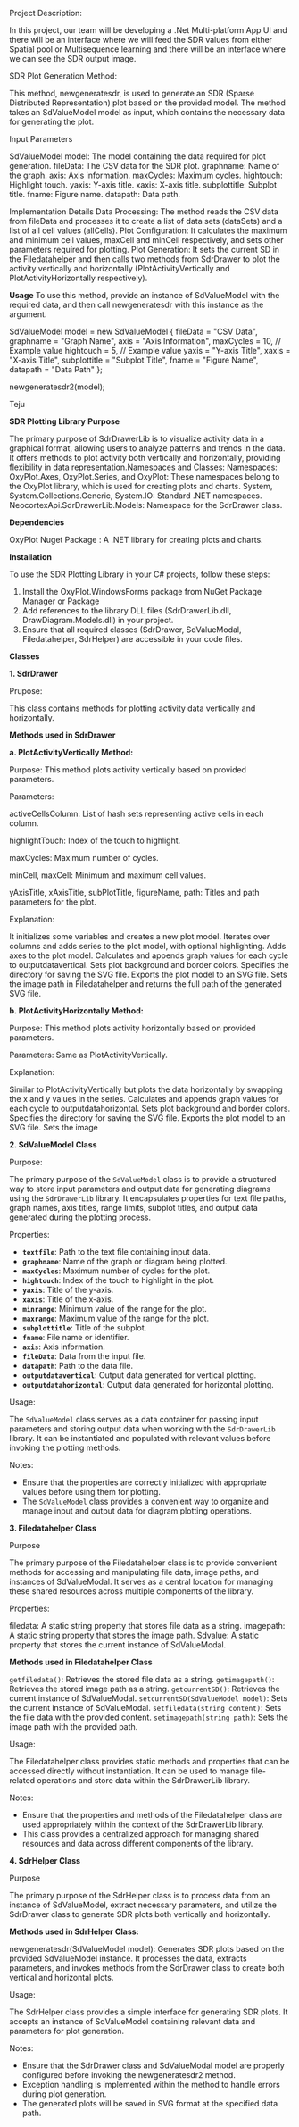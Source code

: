 Project Description:

In this project, our team will be developing a .Net Multi-platform App UI and there will be an interface where we will feed the SDR values from either Spatial pool or Multisequence learning and there will be an interface where we can see the SDR output image.


SDR Plot Generation Method:

This method, newgeneratesdr, is used to generate an SDR (Sparse Distributed Representation) plot based on the provided model. 
The method takes an SdValueModel model as input, which contains the necessary data for generating the plot.

Input Parameters

SdValueModel model: The model containing the data required for plot generation.
fileData: The CSV data for the SDR plot.
graphname: Name of the graph.
axis: Axis information.
maxCycles: Maximum cycles.
hightouch: Highlight touch.
yaxis: Y-axis title.
xaxis: X-axis title.
subplottitle: Subplot title.
fname: Figure name.
datapath: Data path.


Implementation Details
Data Processing: The method reads the CSV data from fileData and processes it to create a list of data sets (dataSets) and a list of all cell values (allCells).
Plot Configuration: 
It calculates the maximum and minimum cell values, maxCell and minCell respectively, and sets other parameters required for plotting.
Plot Generation: 
It sets the current SD in the Filedatahelper and then calls two methods from SdrDrawer to plot the activity vertically and horizontally (PlotActivityVertically and PlotActivityHorizontally respectively).

**Usage**
To use this method, provide an instance of SdValueModel with the required data, and then call newgeneratesdr with this instance as the argument.

SdValueModel model = new SdValueModel
{
    fileData = "CSV Data",
    graphname = "Graph Name",
    axis = "Axis Information",
    maxCycles = 10, // Example value
    hightouch = 5, // Example value
    yaxis = "Y-axis Title",
    xaxis = "X-axis Title",
    subplottitle = "Subplot Title",
    fname = "Figure Name",
    datapath = "Data Path"
};

newgeneratesdr2(model);


Teju


**SDR Plotting Library** 
**Purpose**

The primary purpose of SdrDrawerLib is to visualize activity data in a graphical format, allowing users to analyze patterns and trends in the data. It offers methods to plot activity both vertically and horizontally, providing flexibility in data representation.Namespaces and Classes:
Namespaces:
OxyPlot.Axes, OxyPlot.Series, and OxyPlot: These namespaces belong to the OxyPlot library, which is used for creating plots and charts.
System, System.Collections.Generic, System.IO: Standard .NET namespaces.
NeocortexApi.SdrDrawerLib.Models: Namespace for the SdrDrawer class.

**Dependencies**

OxyPlot Nuget Package : A .NET library for creating plots and charts.

**Installation**

To use the SDR Plotting Library in your C# projects, follow these steps:

1. Install the OxyPlot.WindowsForms package from NuGet Package Manager or Package 
2. Add references to the library DLL files (SdrDrawerLib.dll, DrawDiagram.Models.dll) in your project.
3. Ensure that all required classes (SdrDrawer, SdValueModal, Filedatahelper, SdrHelper) are accessible in your code files.

**Classes**

**1. SdrDrawer** 

Prupose:

This class contains methods for plotting activity data vertically and horizontally.

**Methods used in SdrDrawer**

**a. PlotActivityVertically Method:**

Purpose: This method plots activity vertically based on provided parameters.

Parameters:

activeCellsColumn: List of hash sets representing active cells in each column.

highlightTouch: Index of the touch to highlight.

maxCycles: Maximum number of cycles.

minCell, maxCell: Minimum and maximum cell values.

yAxisTitle, xAxisTitle, subPlotTitle, figureName, path: Titles and path parameters for the plot.

Explanation:

It initializes some variables and creates a new plot model.
Iterates over columns and adds series to the plot model, with optional highlighting.
Adds axes to the plot model.
Calculates and appends graph values for each cycle to outputdatavertical.
Sets plot background and border colors.
Specifies the directory for saving the SVG file.
Exports the plot model to an SVG file.
Sets the image path in Filedatahelper and returns the full path of the generated SVG file.

**b. PlotActivityHorizontally Method:**

Purpose: This method plots activity horizontally based on provided parameters.

Parameters: Same as PlotActivityVertically.

Explanation:

Similar to PlotActivityVertically but plots the data horizontally by swapping the x and y values in the series.
Calculates and appends graph values for each cycle to outputdatahorizontal.
Sets plot background and border colors.
Specifies the directory for saving the SVG file.
Exports the plot model to an SVG file.
Sets the image 

**2. SdValueModel Class**  

Purpose:

The primary purpose of the `SdValueModel` class is to provide a structured way to store input parameters and output data for generating diagrams using the `SdrDrawerLib` library. It encapsulates properties for text file paths, graph names, axis titles, range limits, subplot titles, and output data generated during the plotting process.

Properties:

- **`textfile`**: Path to the text file containing input data.
- **`graphname`**: Name of the graph or diagram being plotted.
- **`maxCycles`**: Maximum number of cycles for the plot.
- **`hightouch`**: Index of the touch to highlight in the plot.
- **`yaxis`**: Title of the y-axis.
- **`xaxis`**: Title of the x-axis.
- **`minrange`**: Minimum value of the range for the plot.
- **`maxrange`**: Maximum value of the range for the plot.
- **`subplottitle`**: Title of the subplot.
- **`fname`**: File name or identifier.
- **`axis`**: Axis information.
- **`fileData`**: Data from the input file.
- **`datapath`**: Path to the data file.
- **`outputdatavertical`**: Output data generated for vertical plotting.
- **`outputdatahorizontal`**: Output data generated for horizontal plotting.

Usage:

The `SdValueModel` class serves as a data container for passing input parameters and storing output data when working with the `SdrDrawerLib` library. It can be instantiated and populated with relevant values before invoking the plotting methods.

Notes:

- Ensure that the properties are correctly initialized with appropriate values before using them for plotting.
- The `SdValueModel` class provides a convenient way to organize and manage input and output data for diagram plotting operations.

**3. Filedatahelper Class**

Purpose

The primary purpose of the Filedatahelper class is to provide convenient methods for accessing and manipulating file data, image paths, and instances of SdValueModal. It serves as a central location for managing these shared resources across multiple components of the library.

Properties:

filedata: A static string property that stores file data as a string.
imagepath: A static string property that stores the image path.
Sdvalue: A static property that stores the current instance of SdValueModal.

**Methods used in Filedatahelper Class**

`getfiledata()`: Retrieves the stored file data as a string.
`getimagepath()`: Retrieves the stored image path as a string.
`getcurrentSD()`: Retrieves the current instance of SdValueModal.
`setcurrentSD(SdValueModel model)`: Sets the current instance of SdValueModal.
`setfiledata(string content)`: Sets the file data with the provided content.
`setimagepath(string path)`: Sets the image path with the provided path.

Usage:

The Filedatahelper class provides static methods and properties that can be accessed directly without instantiation. It can be used to manage file-related operations and store data within the SdrDrawerLib library.

Notes:

- Ensure that the properties and methods of the Filedatahelper class are used appropriately within the context of the SdrDrawerLib library.
- This class provides a centralized approach for managing shared resources and data across different components of the library.

**4. SdrHelper Class**

Purpose

The primary purpose of the SdrHelper class is to process data from an instance of SdValueModel, extract necessary parameters, and utilize the SdrDrawer class to generate SDR plots both vertically and horizontally.

**Methods used in SdrHelper Class:**

newgeneratesdr(SdValueModel model): Generates SDR plots based on the provided SdValueModel instance. It processes the data, extracts parameters, and invokes methods from the SdrDrawer class to create both vertical and horizontal plots.

Usage:

The SdrHelper class provides a simple interface for generating SDR plots. It accepts an instance of SdValueModel containing relevant data and parameters for plot generation.

Notes:

- Ensure that the SdrDrawer class and SdValueModal model are properly configured before invoking the newgeneratesdr2 method.
- Exception handling is implemented within the method to handle errors during plot generation.
- The generated plots will be saved in SVG format at the specified data path.







 
